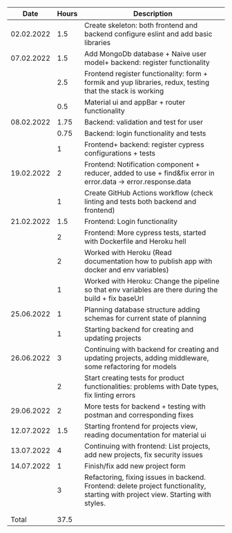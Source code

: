 |Date| Hours | Description|
|---|----|----------|
|02.02.2022|1.5|Create skeleton: both frontend and backend configure eslint and add basic libraries|
|07.02.2022|1.5|Add MongoDb database + Naive user model+ backend: register functionality|
||2.5|Frontend register functionality: form + formik and yup libraries, redux, testing that the stack is working|
||0.5|Material ui and appBar + router functionality|
|08.02.2022|1.75|Backend: validation and test for user|
||0.75|Backend: login functionality and tests|
||1|Frontend+ backend: register cypress configurations + tests|
|19.02.2022|2|Frontend: Notification component + reducer, added to use + find&fix error in error.data -> error.response.data|
||1|Create GitHub Actions workflow (check linting and tests both backend and frontend)|
|21.02.2022|1.5|Frontend: Login functionality|
||2|Frontend: More cypress tests, started with Dockerfile and Heroku hell|
||2|Worked with Heroku (Read documentation how to publish app with docker and env variables)|
||1|Worked with Heroku: Change the pipeline so that env variables are there during the build + fix baseUrl|
|25.06.2022|1|Planning database structure adding schemas for current state of planning|
||1|Starting backend for creating and updating projects|
|26.06.2022|3|Continuing with backend for creating and updating projects, adding middleware, some refactoring for models|
||2| Start creating tests for product functionalities: problems with Date types, fix linting errors|
|29.06.2022|2|More tests for backend + testing with postman and corresponding fixes|
|12.07.2022|1.5| Starting frontend for projects view, reading documentation for material ui|
|13.07.2022|4| Continuing with frontend: List projects, add new projects, fix security issues|
|14.07.2022|1| Finish/fix add new project form|
||3|Refactoring, fixing issues in backend. Frontend: delete project functionality, starting with project view. Starting with styles. |
||||
||||
|Total |37.5||
